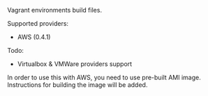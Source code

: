 Vagrant environments build files.

Supported providers:
- AWS (0.4.1)

Todo:
- Virtualbox & VMWare providers support


In order to use this with AWS, you need to use pre-built AMI image.
Instructions for building the image will be added.
